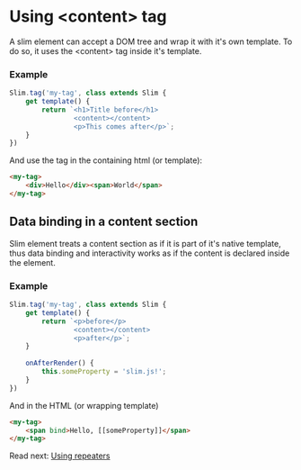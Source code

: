 # Using \<content> tag

A slim element can accept a DOM tree and wrap it with it's own template.
To do so, it uses the \<content> tag inside it's template.

### Example

```js
Slim.tag('my-tag', class extends Slim {
    get template() {
        return `<h1>Title before</h1>
                <content></content>
                <p>This comes after</p>`;
    }
})
```

And use the tag in the containing html (or template):

```html
<my-tag>
    <div>Hello</div><span>World</span>
</my-tag>
```

## Data binding in a content section
Slim element treats a content section as if it is part of it's native template,
thus data binding and interactivity works as if the content is declared inside the element.

### Example

```js
Slim.tag('my-tag', class extends Slim {
    get template() {
        return `<p>before</p>
                <content></content>
                <p>after</p>`;
    }
    
    onAfterRender() {
        this.someProperty = 'slim.js!';
    }
})
```

And in the HTML (or wrapping template)

```html
<my-tag>
    <span bind>Hello, [[someProperty]]</span>
</my-tag>
```

Read next: [Using repeaters](./using_repeaters.md)